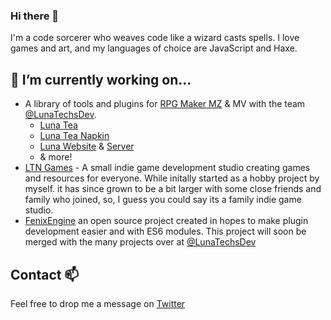### Hi there 👋

I'm a code sorcerer who weaves code like a wizard casts spells. I love games and art, and my languages of choice are JavaScript and Haxe.

## 🔭 I’m currently working on...
  - A library of tools and plugins for [RPG Maker MZ](https://www.rpgmakerweb.com/products/rpg-maker-mz) & MV with the team [@LunaTechsDev](https://github.com/LunaTechsDev).
    - [Luna Tea](https://github.com/LunaTechsDev/LunaTea)
    - [Luna Tea Napkin](https://github.com/LunaTechsDev/LunaTeaNapkin)
    - [Luna Website](https://github.com/LunaTechsDev/lunatechsdev.github.io) & [Server](https://github.com/LunaTechsDev/luna-server)
    - & more!
  - [LTN Games](https://ltngames.xyz) - A small indie game development studio creating games and resources for everyone. While initally started as a hobby project by myself. it has since grown to be a bit larger with some close friends and family who joined, so, I guess you could say its a family indie game studio.
  - [FenixEngine](https://fenixengine.xyz) an open source project created in hopes to make plugin development easier and with ES6 modules. This project will soon be merged with the many projects over at [@LunaTechsDev](https://github.com/LunaTechsDev)


## Contact 📫 
Feel free to drop me a message on [Twitter](https://twitter.com/inc0der)

<!--
**inc0der/inc0der** is a ✨ _special_ ✨ repository because its `README.md` (this file) appears on your GitHub profile.

Here are some ideas to get you started:

- 👯 I’m looking to collaborate on ...
- 🤔 I’m looking for help with ...
- 💬 Ask me about ...

- 😄 Pronouns: ...
- ⚡ Fun fact: ...
-->
